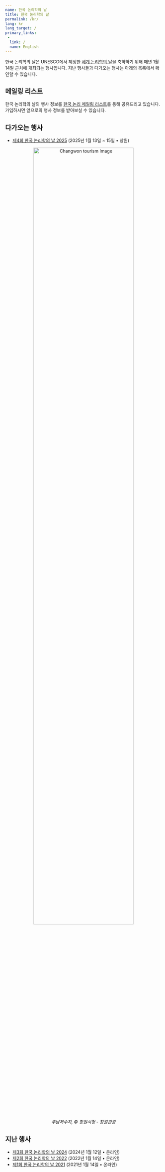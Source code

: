 ```yaml
---
name: 한국 논리학의 날
title: 한국 논리학의 날
permalink: /kr/
lang: kr
lang_target: /
primary_links:
 - 
  link: /
  name: English
---
```


한국 논리학의 날은 UNESCO에서 제정한 [세계 논리학의 날](https://wld.cipsh.international)을 축하하기 위해 매년 1월 14일 근처에 개최되는 행사입니다. 
지난 행사들과 다가오는 행사는 아래의 목록에서 확인할 수 있습니다.

## 메일링 리스트

한국 논리학의 날의 행사 정보를 [한국 논리 메일링 리스트](https://groups.google.com/g/korea-logic-ml)를 통해 공유드리고 있습니다. 가입하시면 앞으로의 행사 정보를 받아보실 수 있습니다. 


## 다가오는 행사

- [제4회 한국 논리학의 날 2025](2025) (2025년 1월 13일 ~ 15일 • 창원)

<div style="text-align: center;">
<img src="https://korealogicday.org/assets/2025_banner.jpeg" alt="Changwon tourism Image" width="80%">
<br />
<i>주남저수지, © 창원시청 - 창원관광</i>
</div>

## 지난 행사

- [제3회 한국 논리학의 날 2024](2024) (2024년 1월 12일 • 온라인)
- [제2회 한국 논리학의 날 2022](2022) (2022년 1월 14일 • 온라인)
- [제1회 한국 논리학의 날 2021](2021) (2021년 1월 14일 • 온라인)



